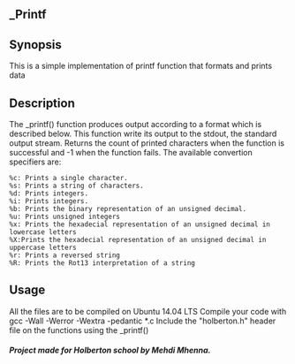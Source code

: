## _Printf
## Synopsis

 This is a simple implementation of printf function that formats and prints data

## Description

 The _printf() function produces output according to a format which is described below.
 This function write its output to the stdout, the standard output stream.
 Returns the count of printed characters when the function is successful and -1 when the function fails.
 The available convertion specifiers are:

	%c: Prints a single character. 
	%s: Prints a string of characters. 
	%d: Prints integers. 
	%i: Prints integers. 
	%b: Prints the binary representation of an unsigned decimal. 
	%u: Prints unsigned integers 
	%x: Prints the hexadecial representation of an unsigned decimal in lowercase letters 
	%X:Prints the hexadecial representation of an unsigned decimal in uppercase letters 
	%r: Prints a reversed string 
	%R: Prints the Rot13 interpretation of a string
 
## Usage

 All the files are to be compiled on Ubuntu 14.04 LTS 
 Compile your code with gcc -Wall -Werror -Wextra -pedantic *.c 
 Include the "holberton.h" header file on the functions using the _printf() 

##### Project made for Holberton school by Mehdi Mhenna.
